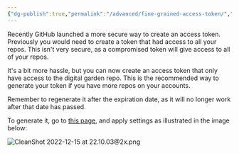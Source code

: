 ```yaml
---
{"dg-publish":true,"permalink":"/advanced/fine-grained-access-token/","created":"2022-12-15T22:12:50.110+01:00","updated":"2024-01-17T14:24:27.689+01:00"}
---
```


Recently GitHub launched a more secure way to create an access token. Previously you would need to create a token that had access to all your repos. This isn't very secure, as a compromised token will give access to all of your repos. 

It's a bit more hassle, but you can now create an access token that only have access to the digital garden repo. This is the recommended way to generate your token if you have more repos on your accounts. 

Remember to regenerate it after the expiration date, as it will no longer work after that date has passed.

To generate it, go to [this page](https://github.com/settings/personal-access-tokens/new), and apply settings as illustrated in the image below:


![CleanShot 2022-12-15 at 22.10.03@2x.png](/img/user/img/CleanShot%202022-12-15%20at%2022.10.03@2x.png)